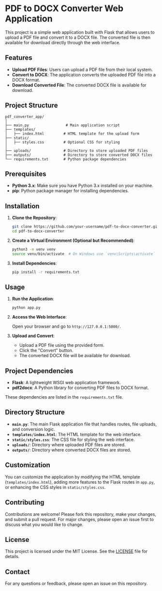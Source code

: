 # PDF to DOCX Converter Web Application

This project is a simple web application built with Flask that allows users to upload a PDF file and convert it to a DOCX file. The converted file is then available for download directly through the web interface.

## Features

- **Upload PDF Files**: Users can upload a PDF file from their local system.
- **Convert to DOCX**: The application converts the uploaded PDF file into a DOCX format.
- **Download Converted File**: The converted DOCX file is available for download.

## Project Structure

```
pdf_converter_app/
│
├── main.py                 # Main application script
├── templates/
│   ├── index.html         # HTML template for the upload form
├── static/
│   ├── styles.css         # Optional CSS for styling
│
├── uploads/               # Directory to store uploaded PDF files
├── outputs/               # Directory to store converted DOCX files
└── requirements.txt       # Python package dependencies
```

## Prerequisites

- **Python 3.x**: Make sure you have Python 3.x installed on your machine.
- **pip**: Python package manager for installing dependencies.

## Installation

1. **Clone the Repository**:

   ```bash
   git clone https://github.com/your-username/pdf-to-docx-converter.git
   cd pdf-to-docx-converter
   ```

2. **Create a Virtual Environment (Optional but Recommended)**:

   ```bash
   python3 -m venv venv
   source venv/bin/activate  # On Windows use `venv\Scripts\activate`
   ```

3. **Install Dependencies**:

   ```bash
   pip install -r requirements.txt
   ```

## Usage

1. **Run the Application**:

   ```bash
   python app.py
   ```

2. **Access the Web Interface**:

   Open your browser and go to `http://127.0.0.1:5000/`.

3. **Upload and Convert**:

   - Upload a PDF file using the provided form.
   - Click the "Convert" button.
   - The converted DOCX file will be available for download.

## Project Dependencies

- **Flask**: A lightweight WSGI web application framework.
- **pdf2docx**: A Python library for converting PDF files to DOCX format.

These dependencies are listed in the `requirements.txt` file.

## Directory Structure

- **`main.py`**: The main Flask application file that handles routes, file uploads, and conversion logic.
- **`templates/index.html`**: The HTML template for the web interface.
- **`static/styles.css`**: The CSS file for styling the web interface.
- **`uploads/`**: Directory where uploaded PDF files are stored.
- **`outputs/`**: Directory where converted DOCX files are stored.

## Customization

You can customize the application by modifying the HTML template (`templates/index.html`), adding more features to the Flask routes in `app.py`, or enhancing the CSS styles in `static/styles.css`.

## Contributing

Contributions are welcome! Please fork this repository, make your changes, and submit a pull request. For major changes, please open an issue first to discuss what you would like to change.

## License

This project is licensed under the MIT License. See the [LICENSE](LICENSE) file for details.

## Contact

For any questions or feedback, please open an issue on this repository.
